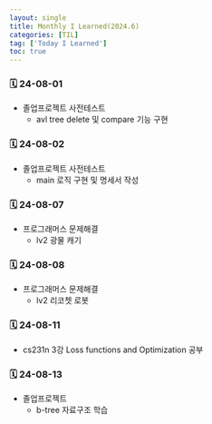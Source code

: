 ```yaml
---
layout: single
title: Monthly I Learned(2024.6)
categories: [TIL]
tag: ['Today I Learned']
toc: true
---
```



### 🗓️ 24-08-01

- 졸업프로젝트 사전테스트
    - avl tree delete 및 compare 기능 구현

### 🗓️ 24-08-02

- 졸업프로젝트 사전테스트
    - main 로직 구현 및 명세서 작성

### 🗓️ 24-08-07

- 프로그래머스 문제해결
    - lv2 광물 캐기

### 🗓️ 24-08-08

- 프로그래머스 문제해결
    - lv2 리코쳇 로봇

### 🗓️ 24-08-11

- cs231n 3강 Loss functions and Optimization 공부

### 🗓️ 24-08-13

- 졸업프로젝트
    - b-tree 자료구조 학습